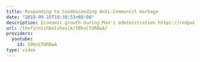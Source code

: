 ```yaml
---
title: Responding to Condescending Anti-Communist Garbage
date: "2019-09-15T10:38:53+08:00"
description: Economic growth during Mao's administration https://redpakistan.wordpress.com/2006/05/28/the-meteoric-rise-of-china/
url: /thefinnishbolshevik/I0knCTdRBwA/
providers:
  youtube:
    id: I0knCTdRBwA
type: video
---
```

